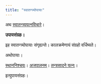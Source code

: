 ```yaml
---
title: "स्वातन्त्र्योपायाः"
---
```

अथ [स्वातन्त्र्ययत्नविचारे](/)।

**उपायसंग्रहः।**

इह स्वातन्त्र्योपायाः संगृह्यन्ते। कालक्रमेणायं संग्रहो वर्धिष्यते।

अथोपायाः।

[स्थाननिश्चयः](/upAyAH/sthAnanishcayaH)। [अजपालनम्](/upAyAH/ajapAlanam)। [तन्त्रसादने यत्नः](/upAyAH/tantrasAdanam)।

इत्युपायसंग्रहः।
